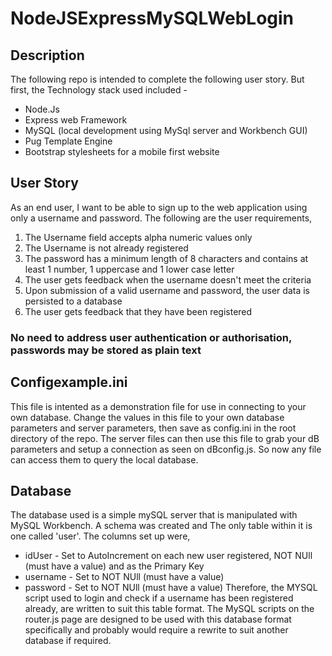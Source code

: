 # NodeJSExpressMySQLWebLogin
## Description
The following repo is intended to complete the following user story.
But first, the Technology stack used included -
*   Node.Js
*   Express web Framework
*   MySQL (local development using MySql server and Workbench GUI)
*   Pug Template Engine
*   Bootstrap stylesheets for a mobile first website

## User Story
As an end user, I want to be able to sign up to the web application using only a username and password. 
The following are the user requirements, 
1. The Username field accepts alpha numeric values only
2. The Username is not already registered
3. The password has a minimum length of 8 characters and contains at least 1 number, 1 uppercase and 1 lower case letter
4. The user gets feedback when the username doesn't meet the criteria
5. Upon submission of a valid username and password, the user data is persisted to a database
6. The user gets feedback that they have been registered

### No need to address user authentication or authorisation, passwords may be stored as plain text

## Configexample.ini
This file is intented as a demonstration file for use in connecting to your own database.
Change the values in this file to your own database parameters and server parameters,
then save as config.ini in the root directory of the repo. The server files can then use this file
to grab your dB parameters and setup a connection as seen on dBconfig.js. So now any file can access them
to query the local database. 

## Database
The database used is a simple mySQL server that is manipulated with MySQL Workbench. A schema was created and The only table within it is one called 'user'.
The columns set up were,
*   idUser - Set to AutoIncrement on each new user registered, NOT NUll (must have a value) and as the Primary Key
*   username - Set to NOT NUll (must have a value)
*   password - Set to NOT NUll (must have a value)
Therefore, the MYSQL script used to login and check if a username has been registered already, are written to suit this table format.
The MySQL scripts on the router.js page are designed to be used with this database format specifically and probably would require a rewrite to suit another database if required.